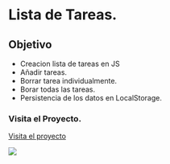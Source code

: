 # Lista de Tareas.

## Objetivo
+ Creacion lista de tareas en JS
+ Añadir tareas.
+ Borrar tarea individualmente.
+ Borar todas las tareas.
+ Persistencia de los datos en LocalStorage.


### Visita el Proyecto.

[Visita el proyecto](https://miguelpl32.github.io/taskList/)


![](src/assets/youtube-app.jpg)

